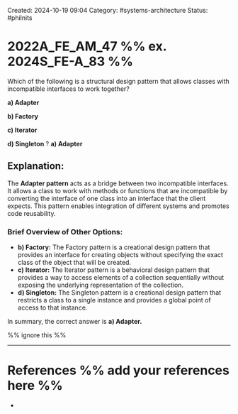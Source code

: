 Created: 2024-10-19 09:04
Category: #systems-architecture
Status: #philnits


# 2022A_FE_AM_47 %% ex. 2024S_FE-A_83 %%

Which of the following is a structural design pattern that allows classes with incompatible interfaces to work together?

**a) Adapter**

**b) Factory**

**c) Iterator**

**d) Singleton**
?
**a) Adapter**

## **Explanation:**

The **Adapter pattern** acts as a bridge between two incompatible interfaces. It allows a class to work with methods or functions that are incompatible by converting the interface of one class into an interface that the client expects. This pattern enables integration of different systems and promotes code reusability.

### Brief Overview of Other Options:

- **b) Factory:** The Factory pattern is a creational design pattern that provides an interface for creating objects without specifying the exact class of the object that will be created.
- **c) Iterator:** The Iterator pattern is a behavioral design pattern that provides a way to access elements of a collection sequentially without exposing the underlying representation of the collection.
- **d) Singleton:** The Singleton pattern is a creational design pattern that restricts a class to a single instance and provides a global point of access to that instance.

In summary, the correct answer is **a) Adapter.**






%% ignore this %%

---









# References %% add your references here %%
- 